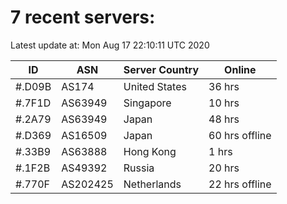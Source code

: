 # 7 recent servers:

Latest update at: Mon Aug 17 22:10:11 UTC 2020

| ID | ASN | Server Country | Online |
| -- | --- | -------------- | ------ |
| #.D09B | AS174 | United States | 36 hrs |
| #.7F1D | AS63949 | Singapore | 10 hrs |
| #.2A79 | AS63949 | Japan | 48 hrs |
| #.D369 | AS16509 | Japan | 60 hrs offline |
| #.33B9 | AS63888 | Hong Kong | 1 hrs |
| #.1F2B | AS49392 | Russia | 20 hrs |
| #.770F | AS202425 | Netherlands | 22 hrs offline |

